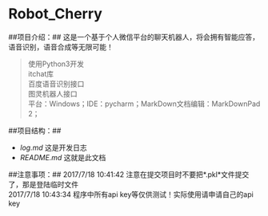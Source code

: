 # Robot_Cherry #
##项目介绍：##
这是一个基于个人微信平台的聊天机器人，将会拥有智能应答，语音识别，语音合成等无限可能！

> 使用Python3开发</br>
> itchat库</br>
> 百度语音识别接口</br>
> 图灵机器人接口</br>
> 平台：Windows；IDE：pycharm；MarkDown文档编辑：MarkDownPad 2；

##项目结构：##
- *log.md*	这是开发日志
- *README.md*	这就是此文档

##注意事项：##
2017/7/18 10:41:42 注意在提交项目时不要把*.pkl*文件提交了，那是登陆临时文件</br>
2017/7/18 10:43:34 程序中所有api key等仅供测试！实际使用请申请自己的api key</br>